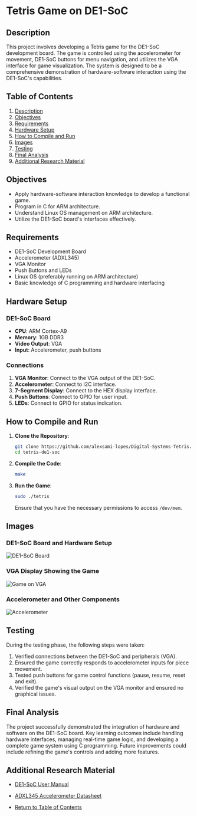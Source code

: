# Tetris Game on DE1-SoC

## Description
This project involves developing a Tetris game for the DE1-SoC development board. The game is controlled using the accelerometer for movement, DE1-SoC buttons for menu navigation, and utilizes the VGA interface for game visualization. The system is designed to be a comprehensive demonstration of hardware-software interaction using the DE1-SoC's capabilities.

## Table of Contents
1. [Description](#description)
2. [Objectives](#objectives)
3. [Requirements](#requirements)
4. [Hardware Setup](#hardware-setup)
5. [How to Compile and Run](#how-to-compile-and-run)
6. [Images](#images)
7. [Testing](#testing)
8. [Final Analysis](#final-analysis)
9. [Additional Research Material](#additional-research-material)

## Objectives
- Apply hardware-software interaction knowledge to develop a functional game.
- Program in C for ARM architecture.
- Understand Linux OS management on ARM architecture.
- Utilize the DE1-SoC board's interfaces effectively.

## Requirements
- DE1-SoC Development Board
- Accelerometer (ADXL345)
- VGA Monitor
- Push Buttons and LEDs
- Linux OS (preferably running on ARM architecture)
- Basic knowledge of C programming and hardware interfacing

## Hardware Setup
### DE1-SoC Board
  - **CPU**: ARM Cortex-A9
  - **Memory**: 1GB DDR3
  - **Video Output**: VGA
  - **Input**: Accelerometer, push buttons

### Connections
1. **VGA Monitor**: Connect to the VGA output of the DE1-SoC.
2. **Accelerometer**: Connect to I2C interface.
3. **7-Segment Display**: Connect to the HEX display interface.
4. **Push Buttons**: Connect to GPIO for user input.
5. **LEDs**: Connect to GPIO for status indication.

## How to Compile and Run
1. **Clone the Repository**:
    ```bash
    git clone https://github.com/alexsami-lopes/Digital-Systems-Tetris.git
    cd tetris-de1-soc
    ```

2. **Compile the Code**:
    ```bash
    make
    ```

3. **Run the Game**:
    ```bash
    sudo ./tetris
    ```

   Ensure that you have the necessary permissions to access `/dev/mem`.

## Images
### DE1-SoC Board and Hardware Setup
![DE1-SoC Board](images/de1-soc-board.jpg)

### VGA Display Showing the Game
![Game on VGA](images/vga-display.jpg)

### Accelerometer and Other Components
![Accelerometer](images/accelerometer.jpg)

## Testing
During the testing phase, the following steps were taken:
1. Verified connections between the DE1-SoC and peripherals (VGA).
2. Ensured the game correctly responds to accelerometer inputs for piece movement.
3. Tested push buttons for game control functions (pause, resume, reset and exit).
4. Verified the game's visual output on the VGA monitor and ensured no graphical issues.

## Final Analysis
The project successfully demonstrated the integration of hardware and software on the DE1-SoC board. Key learning outcomes include handling hardware interfaces, managing real-time game logic, and developing a complete game system using C programming. Future improvements could include refining the game's controls and adding more features.

## Additional Research Material
- [DE1-SoC User Manual](datasheets/user_manual.pdf)
- [ADXL345 Accelerometer Datasheet](datasheets/Accelerometer.pdf)

- [Return to Table of Contents](#table-of-contents)
